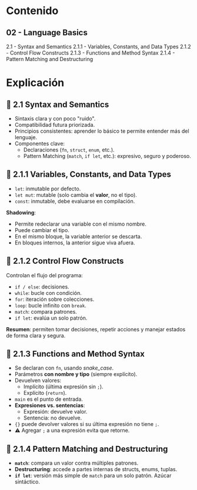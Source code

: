 
# Contenido

## 02 - Language Basics

2.1 - Syntax and Semantics
2.1.1 - Variables, Constants, and Data Types
2.1.2 - Control Flow Constructs
2.1.3 - Functions and Method Syntax
2.1.4 - Pattern Matching and Destructuring

# Explicación

## 🧱 2.1 Syntax and Semantics

- Sintaxis clara y con poco "ruido".
- Compatibilidad futura priorizada.
- Principios consistentes: aprender lo básico te permite entender más del lenguaje.
- Componentes clave:
  - Declaraciones (`fn`, `struct`, `enum`, etc.).
  - Pattern Matching (`match`, `if let`, etc.): expresivo, seguro y poderoso.

## 🧮 2.1.1 Variables, Constants, and Data Types

- `let`: inmutable por defecto.
- `let mut`: mutable (solo cambia el **valor**, no el tipo).
- `const`: inmutable, debe evaluarse en compilación.

**Shadowing**:
- Permite redeclarar una variable con el mismo nombre.
- Puede cambiar el tipo.
- En el mismo bloque, la variable anterior se descarta.
- En bloques internos, la anterior sigue viva afuera.

## 🔁 2.1.2 Control Flow Constructs

Controlan el flujo del programa:

- `if / else`: decisiones.
- `while`: bucle con condición.
- `for`: iteración sobre colecciones.
- `loop`: bucle infinito con `break`.
- `match`: compara patrones.
- `if let`: evalúa un solo patrón.

**Resumen**: permiten tomar decisiones, repetir acciones y manejar estados de forma clara y segura.

## 🧩 2.1.3 Functions and Method Syntax

- Se declaran con `fn`, usando *snake_case*.
- Parámetros **con nombre y tipo** (siempre explícito).
- Devuelven valores:
  - Implícito (última expresión sin `;`).
  - Explícito (`return`).
- `main` es el punto de entrada.
- **Expresiones vs. sentencias**:
  - Expresión: devuelve valor.
  - Sentencia: no devuelve.
- `{}` puede devolver valores si su última expresión no tiene `;`.
- ⚠️ Agregar `;` a una expresión evita que retorne.

## 🧵 2.1.4 Pattern Matching and Destructuring

- **`match`**: compara un valor contra múltiples patrones.
- **Destructuring**: accede a partes internas de structs, enums, tuplas.
- **`if let`**: versión más simple de `match` para un solo patrón. Azúcar sintáctico.
